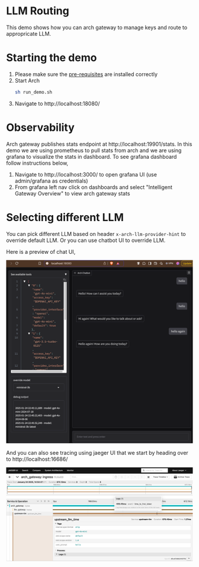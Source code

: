 # LLM Routing
This demo shows how you can arch gateway to manage keys and route to appropricate LLM.

# Starting the demo
1. Please make sure the [pre-requisites](https://github.com/katanemo/arch/?tab=readme-ov-file#prerequisites) are installed correctly
1. Start Arch
   ```sh
   sh run_demo.sh
   ```
1. Navigate to http://localhost:18080/

# Observability
Arch gateway publishes stats endpoint at http://localhost:19901/stats. In this demo we are using prometheus to pull stats from arch and we are using grafana to visualize the stats in dashboard. To see grafana dashboard follow instructions below,

1. Navigate to http://localhost:3000/ to open grafana UI (use admin/grafana as credentials)
1. From grafana left nav click on dashboards and select "Intelligent Gateway Overview" to view arch gateway stats

# Selecting different LLM
You can pick different LLM based on header `x-arch-llm-provider-hint` to override default LLM. Or you can use chatbot UI to override LLM.

Here is a preview of chat UI,

![LLM Routing Demo](llm_routing_demo.png)

And you can also see tracing using jaeger UI that we start by heading over to http://localhost:16686/

![Jaeger Tracing](jaeger_tracing_llm_routing.png)
